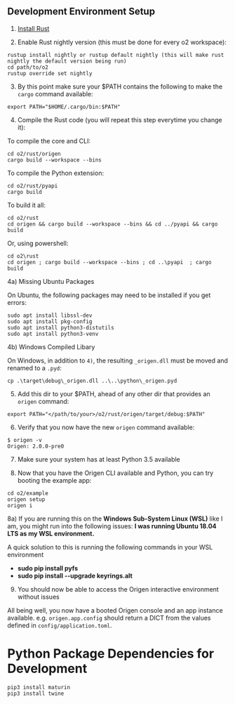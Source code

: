 ## Development Environment Setup

1) [Install Rust](https://www.rust-lang.org/tools/install)

2) Enable Rust nightly version (this must be done for every o2 workspace):

~~~
rustup install nightly or rustup default nightly (this will make rust nightly the default version being run)
cd path/to/o2
rustup override set nightly
~~~

3) By this point make sure your $PATH contains the following to make the `cargo` command available:

~~~
export PATH="$HOME/.cargo/bin:$PATH"
~~~

4) Compile the Rust code (you will repeat this step everytime you change it):

To compile the core and CLI:
~~~
cd o2/rust/origen
cargo build --workspace --bins
~~~

To compile the Python extension:
~~~
cd o2/rust/pyapi
cargo build
~~~

To build it all:

~~~
cd o2/rust
cd origen && cargo build --workspace --bins && cd ../pyapi && cargo build
~~~

Or, using powershell:

~~~
cd o2\rust
cd origen ; cargo build --workspace --bins ; cd ..\pyapi  ; cargo build
~~~

4a) Missing Ubuntu Packages

On Ubuntu, the following packages may need to be installed if you get errors:

~~~
sudo apt install libssl-dev
sudo apt install pkg-config
sudo apt install python3-distutils
sudo apt install python3-venv
~~~

4b) Windows Compiled Libary

On Windows, in addition to `4)`, the resulting `_origen.dll` must be moved and renamed to a `.pyd`:

~~~
cp .\target\debug\_origen.dll ..\..\python\_origen.pyd
~~~

5) Add this dir to your $PATH, ahead of any other dir that provides an `origen` command:
~~~
export PATH="</path/to/your>/o2/rust/origen/target/debug:$PATH"
~~~

6) Verify that you now have the new `origen` command available:
~~~
$ origen -v
Origen: 2.0.0-pre0
~~~

7) Make sure your system has at least Python 3.5 available

8) Now that you have the Origen CLI available and Python, you can try booting the example app:

~~~
cd o2/example
origen setup
origen i
~~~

8a) If you are running this on the **Windows Sub-System Linux (WSL)** like I am, you might run into the following issues:
    **I was running Ubuntu 18.04 LTS as my WSL environment.**

A quick solution to this is running the following commands in your WSL environment
- **sudo pip install pyfs**
- **sudo pip install --upgrade keyrings.alt**

9) You should now be able to access the Origen interactive environment without issues


All being well, you now have a booted Origen console and an app instance available. e.g. `origen.app.config` should return a DICT from the values defined in `config/application.toml`.


# Python Package Dependencies for Development

~~~
pip3 install maturin
pip3 install twine
~~~

